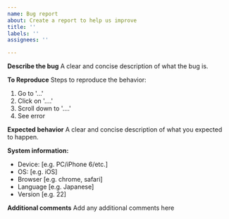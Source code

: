 ```yaml
---
name: Bug report
about: Create a report to help us improve
title: ''
labels: ''
assignees: ''

---
```


**Describe the bug**
A clear and concise description of what the bug is.

**To Reproduce**
Steps to reproduce the behavior:
1. Go to '...'
2. Click on '....'
3. Scroll down to '....'
4. See error

**Expected behavior**
A clear and concise description of what you expected to happen.

**System information:**
 - Device: [e.g. PC/iPhone 6/etc.]
 - OS: [e.g. iOS]
 - Browser [e.g. chrome, safari]
 - Language [e.g. Japanese]
 - Version [e.g. 22]

**Additional comments**
Add any additional comments here
